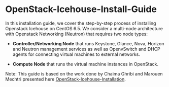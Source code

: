 OpenStack-Icehouse-Install-Guide
================================

In this installation guide, we cover the step-by-step process of installing Openstack Icehouse on CentOS 6.5.  We consider a multi-node architecture with Openstack Networking (Neutron) that requires two node types:

+ **Controller/Networking Node** that runs Keystone, Glance, Nova, Horizon and Neutron management services as well as OpenvSwitch and DHCP agents for connecting virtual machines to external networks.

+ **Compute Node** that runs the virtual machine instances in OpenStack.

Note:
This guide is based on the work done by Chaima Ghribi and Marouen Mechtri presented here [OpenStack-Icehouse-Installation](https://github.com/ChaimaGhribi/OpenStack-Icehouse-Installation).
